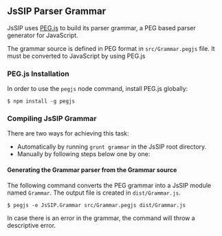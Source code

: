 ## JsSIP Parser Grammar

JsSIP uses [PEG.js](https://github.com/dmajda/pegjs) to build its parser grammar, a PEG based parser generator for JavaScript.

The grammar source is defined in PEG format in `src/Grammar.pegjs` file. It must be converted to JavaScript by using PEG.js


### PEG.js Installation


In order to use the `pegjs` node command, install PEG.js globally:
```
$ npm install -g pegjs
```

### Compiling JsSIP Grammar

There are two ways for achieving this task:

* Automatically by running `grunt grammar` in the JsSIP root directory.
* Manually by following steps below one by one:


#### Generating the Grammar parser from the Grammar source

The following command converts the PEG grammar into a JsSIP module named `Grammar`. The output file is created in `dist/Grammar.js`.
```
$ pegjs -e JsSIP.Grammar src/Grammar.pegjs dist/Grammar.js
```

In case there is an error in the grammar, the command will throw a descriptive error.

```

